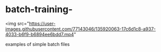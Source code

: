 # batch-training-

<img
src="https://user-images.githubusercontent.com/77143046/135920063-17c6d1c8-a937-4033-b6f9-b6894ee6bdd7.mp4"

examples of simple batch files 
